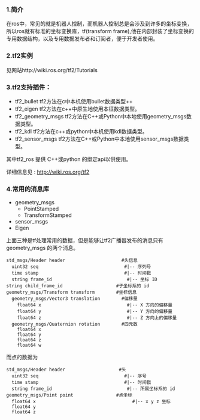 ### 1.简介
在ros中，常见的就是机器人控制，而机器人控制总是会涉及到许多的坐标变换，所以ros就有标准的坐标变换库，tf(transform frame),他在内部封装了坐标变换的专用数据结构，以及专用数据发布者和订阅者，便于开发者使用。




### 2.tf2实例
见网站http://wiki.ros.org/tf2/Tutorials 



### 3.tf2支持插件：
* tf2_bullet tf2方法在c中本机使用bullet数据类型++
* tf2_eigen tf2方法在c++中原生地使用本征数据类型。
* tf2_geometry_msgs tf2方法在C++或Python中本地使用geometry_msgs数据类型。
* tf2_kdl tf2方法在c++或python中本机使用kdl数据类型。
* tf2_sensor_msgs tf2方法在C++或Python中本地使用sensor_msgs数据类型。

其中tf2_ros 提供 C++或python 的绑定api以供使用。


详细信息见 : http://wiki.ros.org/tf2


### 4.常用的消息库
* geometry_msgs
  * PointStamped
  * TransformStamped
* sensor_msgs 
* Eigen

上面三种是tf处理常用的数据，但是能够让tf2广播器发布的消息只有 geometry_msgs 的两个消息。
```shell
std_msgs/Header header                     #头信息
  uint32 seq                                #|-- 序列号
  time stamp                                #|-- 时间戳
  string frame_id                            #|-- 坐标 ID
string child_frame_id                    #子坐标系的 id
geometry_msgs/Transform transform        #坐标信息
  geometry_msgs/Vector3 translation        #偏移量
    float64 x                                #|-- X 方向的偏移量
    float64 y                                #|-- Y 方向的偏移量
    float64 z                                #|-- Z 方向上的偏移量
  geometry_msgs/Quaternion rotation        #四元数
    float64 x                                
    float64 y                                
    float64 z                                
    float64 w
```

而点的数据为
```shell
std_msgs/Header header                    #头
  uint32 seq                                #|-- 序号
  time stamp                                #|-- 时间戳
  string frame_id                            #|-- 所属坐标系的 id
geometry_msgs/Point point                #点坐标
  float64 x                                    #|-- x y z 坐标
  float64 y
  float64 z
```